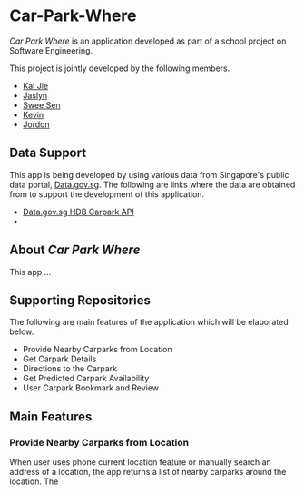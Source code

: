 # Car-Park-Where

*Car Park Where* is an application developed as part of a school project on Software Engineering.

This project is jointly developed by the following members.
* [Kai Jie]()
* [Jaslyn]()
* [Swee Sen]()
* [Kevin]()
* [Jordon]()

## Data Support
This app is being developed by using various data from Singapore's public data portal, [Data.gov.sg](). The following are links where the data are obtained from to support the development of this application.
* [Data.gov.sg HDB Carpark API]()
* 

## About *Car Park Where*
This app ...

## Supporting Repositories


The following are main features of the application which will be elaborated below.
* Provide Nearby Carparks from Location
* Get Carpark Details
* Directions to the Carpark
* Get Predicted Carpark Availability
* User Carpark Bookmark and Review

## Main Features

### Provide Nearby Carparks from Location
When user uses phone current location feature or manually search an address of a location, the app returns a list of nearby carparks around the location. The 
